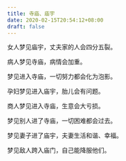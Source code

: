 ```yaml
---
title: 寺庙、庙宇
date: 2020-02-15T20:54:12+08:00
draft: false
---
```


女人梦见庙宇，丈夫家的人会四分五裂。

病人梦见寺庙，病情会加重。

梦见进入寺庙，一切努力都会化为泡影。

孕妇梦见进入庙宇，胎儿会有问题。

商人梦见进入寺庙，生意会大亏损。

梦见别人进了寺庙，一切困难都会过去。

梦见妻子进了庙宇，夫妻生活和谐、幸福。

梦见敌人跨入庙门，自己能降服他们。